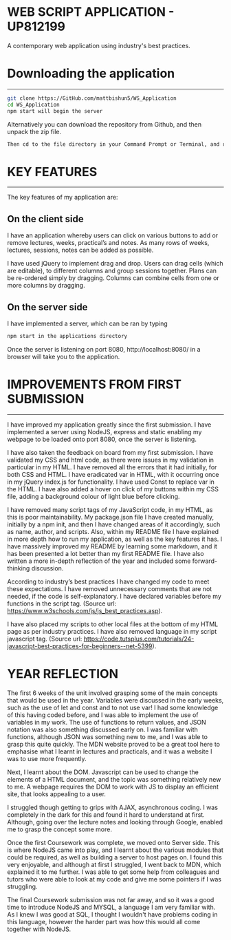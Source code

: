 # WEB SCRIPT APPLICATION - UP812199



A contemporary web application using industry's best practices.


# Downloading the application

-----------

``` bash
git clone https://GitHub.com/mattbishun5/WS_Application
cd WS_Application
npm start will begin the server
```

Alternatively you can download the repository from Github, and then unpack the zip file.

``` bash
Then cd to the file directory in your Command Prompt or Terminal, and run npm start to begin the server.
```


# KEY FEATURES

-----------

The key features of my application are:

On the client side
-----------

I have an application whereby users can click on various buttons to add or remove lectures, weeks, practical’s and notes. As many rows of weeks, lectures, sessions, notes can be added as possible.

I have used jQuery to implement drag and drop. Users can drag cells (which are editable), to different columns and group sessions together. Plans can be re-ordered simply by dragging. Columns can combine cells from one or more columns by dragging.



On the server side
-----------

I have implemented a server, which can be ran by typing 
``` bash
npm start in the applications directory
``` 
Once the server is listening on port 8080, http://localhost:8080/ in a browser will take you to the application.



# IMPROVEMENTS FROM FIRST SUBMISSION  
-----------


I have improved my application greatly since the first submission. I have implemented a server using NodeJS, express and static enabling my webpage to be loaded onto port 8080, once the server is listening. 

I have also taken the feedback on board from my first submission. I have validated my CSS and html code, as there were issues in my validation in particular in my HTML. I have removed all the errors that it had initially, for both CSS and HTML. I have eradicated var in HTML, with it occurring once in my jQuery index.js for functionality. I have used Const to replace var in the HTML.
I have also added a hover on click of my buttons within my CSS file, adding a background colour of light blue before clicking.

I have removed many script tags of my JavaScript code, in my HTML, as this is poor maintainability. My package.json file I have created manually, initially by a npm init, and then I have changed areas of it accordingly, such as name, author, and scripts. 
Also, within my README file I have explained in more depth how to run my application, as well as the key features it has. I have massively improved my README by learning some markdown, and it has been presented a lot better than my first README file. I have also written a more in-depth reflection of the year and included some forward-thinking discussion.


According to industry’s best practices I have changed my code to meet these expectations. I have removed unnecessary comments that are not needed, if the code is self-explanatory. I have declared variables before my functions in the script tag. (Source url: https://www.w3schools.com/js/js_best_practices.asp).

I have also placed my scripts to other local files at the bottom of my HTML page as per industry practices. I have also removed language in my script javascript tag. (Source url: https://code.tutsplus.com/tutorials/24-javascript-best-practices-for-beginners--net-5399). 

# YEAR REFLECTION
The first 6 weeks of the unit involved grasping some of the main concepts that would be used in the year. Variables were discussed in the early weeks, such as the use of let and const and to not use var! I had some knowledge of this having coded before, and I was able to implement the use of variables in my work. The use of functions to return values, and JSON notation was also something discussed early on. I was familiar with functions, although JSON was something new to me, and I was able to grasp this quite quickly. The MDN website proved to be a great tool here to emphasise what I learnt in lectures and practicals, and it was a website I was to use more frequently.

Next, I learnt about the DOM. Javascript can be used to change the elements of a HTML document, and the topic was something relatively new to me. A webpage requires the DOM to work with JS to display an efficient site, that looks appealing to a user. 

I struggled though getting to grips with AJAX, asynchronous coding. I was completely in the dark for this and found it hard to understand at first. Although, going over the lecture notes and looking through Google, enabled me to grasp the concept some more.

Once the first Coursework was complete, we moved onto Server side. This is where NodeJS came into play, and I learnt about the various modules that could be required, as well as building a server to host pages on. I found this very enjoyable, and although at first I struggled, I went back to MDN, which explained it to me further. I was able to get some help from colleagues and tutors who were able to look at my code and give me some pointers if I was struggling.

The final Coursework submission was not far away, and so it was a good time to introduce NodeJS and MYSQL, a language I am very familiar with. As I knew I was good at SQL, I thought I wouldn't have problems coding in this language, however the harder part was how this would all come together with NodeJS.



